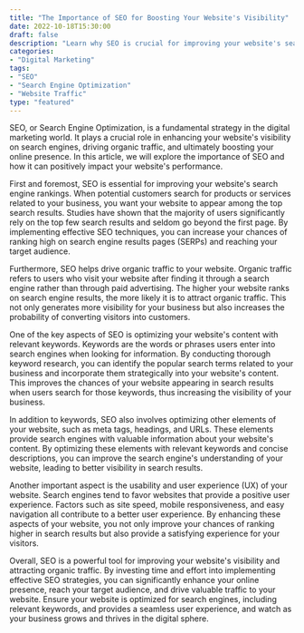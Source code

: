 ```yaml
---
title: "The Importance of SEO for Boosting Your Website's Visibility"
date: 2022-10-18T15:30:00
draft: false
description: "Learn why SEO is crucial for improving your website's search engine visibility and driving organic traffic."
categories:
- "Digital Marketing"
tags:
- "SEO"
- "Search Engine Optimization"
- "Website Traffic"
type: "featured"
---
```


SEO, or Search Engine Optimization, is a fundamental strategy in the digital marketing world. It plays a crucial role in enhancing your website's visibility on search engines, driving organic traffic, and ultimately boosting your online presence. In this article, we will explore the importance of SEO and how it can positively impact your website's performance.

First and foremost, SEO is essential for improving your website's search engine rankings. When potential customers search for products or services related to your business, you want your website to appear among the top search results. Studies have shown that the majority of users significantly rely on the top few search results and seldom go beyond the first page. By implementing effective SEO techniques, you can increase your chances of ranking high on search engine results pages (SERPs) and reaching your target audience.

Furthermore, SEO helps drive organic traffic to your website. Organic traffic refers to users who visit your website after finding it through a search engine rather than through paid advertising. The higher your website ranks on search engine results, the more likely it is to attract organic traffic. This not only generates more visibility for your business but also increases the probability of converting visitors into customers.

One of the key aspects of SEO is optimizing your website's content with relevant keywords. Keywords are the words or phrases users enter into search engines when looking for information. By conducting thorough keyword research, you can identify the popular search terms related to your business and incorporate them strategically into your website's content. This improves the chances of your website appearing in search results when users search for those keywords, thus increasing the visibility of your business.

In addition to keywords, SEO also involves optimizing other elements of your website, such as meta tags, headings, and URLs. These elements provide search engines with valuable information about your website's content. By optimizing these elements with relevant keywords and concise descriptions, you can improve the search engine's understanding of your website, leading to better visibility in search results.

Another important aspect is the usability and user experience (UX) of your website. Search engines tend to favor websites that provide a positive user experience. Factors such as site speed, mobile responsiveness, and easy navigation all contribute to a better user experience. By enhancing these aspects of your website, you not only improve your chances of ranking higher in search results but also provide a satisfying experience for your visitors.

Overall, SEO is a powerful tool for improving your website's visibility and attracting organic traffic. By investing time and effort into implementing effective SEO strategies, you can significantly enhance your online presence, reach your target audience, and drive valuable traffic to your website. Ensure your website is optimized for search engines, including relevant keywords, and provides a seamless user experience, and watch as your business grows and thrives in the digital sphere.
